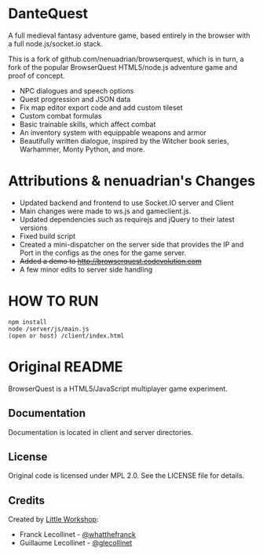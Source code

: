 

DanteQuest
============
A full medieval fantasy adventure game, based entirely in the browser with a full node.js/socket.io stack.

This is a fork of github.com/nenuadrian/browserquest, which is in turn, a fork of the popular BrowserQuest HTML5/node.js adventure game and proof of concept. 

  * NPC dialogues and speech options
  * Quest progression and JSON data
  * Fix map editor export code and add custom tileset
  * Custom combat formulas
  * Basic trainable skills, which affect combat
  * An inventory system with equippable weapons and armor
  * Beautifully written dialogue, inspired by the Witcher book series, Warhammer, Monty Python, and more.
  

Attributions & nenuadrian's Changes
============
  * Updated backend and frontend to use Socket.IO server and Client
  * Main changes were made to ws.js and gameclient.js.
  * Updated dependencies such as requirejs and jQuery to their latest versions
  * Fixed build script
  * Created a mini-dispatcher on the server side that provides the IP and Port in the configs as the ones for the game server.
  * ~~Added a demo to http://browserquest.codevolution.com~~
  * A few minor edits to server side handling

HOW TO RUN
============

```
npm install
node /server/js/main.js
(open or host) /client/index.html
```

Original README
============
BrowserQuest is a HTML5/JavaScript multiplayer game experiment.


Documentation
-------------
Documentation is located in client and server directories.


License
-------
Original code is licensed under MPL 2.0.
See the LICENSE file for details.


Credits
-------
Created by [Little Workshop](http://www.littleworkshop.fr):

* Franck Lecollinet - [@whatthefranck](http://twitter.com/whatthefranck)
* Guillaume Lecollinet - [@glecollinet](http://twitter.com/glecollinet)
